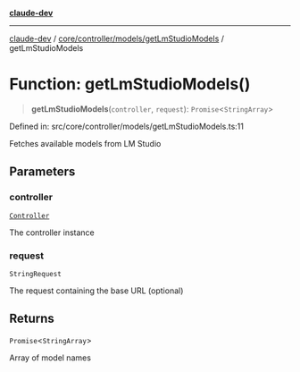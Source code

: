 [**claude-dev**](../../../../../README.md)

***

[claude-dev](../../../../../README.md) / [core/controller/models/getLmStudioModels](../README.md) / getLmStudioModels

# Function: getLmStudioModels()

> **getLmStudioModels**(`controller`, `request`): `Promise`\<`StringArray`\>

Defined in: src/core/controller/models/getLmStudioModels.ts:11

Fetches available models from LM Studio

## Parameters

### controller

[`Controller`](../../../classes/Controller.md)

The controller instance

### request

`StringRequest`

The request containing the base URL (optional)

## Returns

`Promise`\<`StringArray`\>

Array of model names

